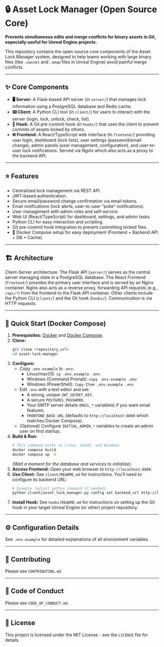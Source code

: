 # 🔒 Asset Lock Manager (Open Source Core)

**Prevents simultaneous edits and merge conflicts for binary assets in Git, especially useful for Unreal Engine projects.**

This repository contains the open-source core components of the Asset Lock Manager system, designed to help teams working with large binary files (like `.uasset` and `.umap` files in Unreal Engine) avoid painful merge conflicts.

--- 

## ✨ Core Components

*   **🖥️ Server:** A Flask-based API server (in `server/`) that manages lock information using a PostgreSQL database and Redis cache.
*   **⌨️ Client:** A Python CLI tool (in `client/`) for users to interact with the server (login, lock, unlock, check, list).
*   **🎣 Hook:** A Git pre-commit hook (in `hooks/`) that uses the client to prevent commits of assets locked by others.
*   **🌐 Frontend:** A React/TypeScript web interface (in `frontend/`) providing user login, dashboard (lock lists), user settings (password/email change), admin panels (user management, configuration), and user-to-user lock notifications. Served via Nginx which also acts as a proxy to the backend API.

--- 

## ⭐ Features

*   Centralized lock management via REST API.
*   JWT-based authentication.
*   Secure email/password change confirmation via email tokens.
*   Email notifications (lock alerts, user-to-user "poke" notifications).
*   User management with admin roles and self-service.
*   Web UI (React/TypeScript) for dashboard, settings, and admin tasks.
*   Python CLI for easy interaction and scripting.
*   Git pre-commit hook integration to prevent committing locked files.
*   🐳 Docker Compose setup for easy deployment (Frontend + Backend API + DB + Cache).

--- 

## 🏗️ Architecture

Client-Server architecture. The Flask API (`server/`) serves as the central server managing state in a PostgreSQL database. The React Frontend (`frontend/`) provides the primary user interface and is served by an Nginx container. Nginx also acts as a reverse proxy, forwarding API requests (e.g., `/api/*`) from the frontend to the Flask API container. Other clients include the Python CLI (`client/`) and the Git hook (`hooks/`). Communication is via HTTP requests.

--- 

## 🚀 Quick Start (Docker Compose)

1.  **Prerequisites:** [Docker](https://docs.docker.com/get-docker/) and [Docker Compose](https://docs.docker.com/compose/install/).
2.  **Clone:**
    ```bash
    git clone <repository_url>
    cd asset-lock-manager 
    ```
3.  **Configure:**
    *   Copy `.env.example` to `.env`:
        *   Linux/macOS: `cp .env.example .env`
        *   Windows (Command Prompt): `copy .env.example .env`
        *   Windows (PowerShell): `Copy-Item .env.example .env`
    *   Edit `.env` with a text editor and set:
        *   A strong, unique `JWT_SECRET_KEY`.
        *   A secure `POSTGRES_PASSWORD`.
        *   Your SMTP server details (`MAIL_*` variables) if you want email features.
        *   `FRONTEND_BASE_URL` (defaults to `http://localhost:8080` which matches Docker Compose).
    *   *(Optional)* Configure `INITIAL_ADMIN_*` variables to create an admin user on first startup.
4.  **Build & Run:**
    ```bash
    # This command works on Linux, macOS, and Windows
    docker compose build
    docker compose up -d
    ```
    *(Wait a moment for the database and services to initialize).* 
5.  **Access Frontend:** Open your web browser to `http://localhost:8080`.
6.  **Use Client:** See `client/README.md` for instructions. You'll need to configure its backend URL:
    ```bash
    # Example (adjust python command if needed)
    python client/asset_lock_manager.py config set backend_url http://localhost:8080/api
    ```
7.  **Install Hook:** See `hooks/README.md` for instructions on setting up the Git hook in your target Unreal Engine (or other) project repository.

--- 

## ⚙️ Configuration Details

See `.env.example` for detailed explanations of all environment variables.

--- 

## 🤝 Contributing

Please see `CONTRIBUTING.md`.

--- 

## 📜 Code of Conduct

Please see `CODE_OF_CONDUCT.md`.

--- 

## 📄 License

This project is licensed under the MIT License - see the `LICENSE` file for details. 